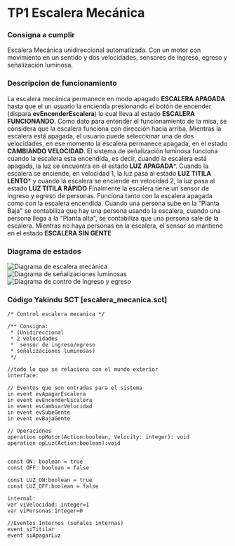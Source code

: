 
# TP1 Escalera Mecánica

### Consigna a cumplir
Escalera Mecánica unidireccional automatizada. Con un motor con movimiento en un sentido y dos velocidades, sensores de ingreso, egreso y señalización luminosa. 

### Descripcion de funcionamiento

La escalera mecánica permanece en modo apagado **ESCALERA APAGADA** hasta que el un usuario la encienda presionando el botón de encender (dispara **evEncenderEscalera**) lo cual lleva al estado **ESCALERA FUNCIONANDO**. Como dato para entender el funcionamiento de la misa, se considera que la escalera funciona con dirección hacia arriba.
Mientras la escalera está apagada, el usuario puede seleccionar una de dos velocidades, en ese momento la escalera permanece apagada, en el estado **CAMBIANDO VELOCIDAD**. 
El sistema de señalización luminosa funciona cuando la escalera esta encendida, es decir, cuando la escalera está apagada, la luz se encuentra en el estado **LUZ APAGADA***.
Cuando la escalera se enciende, en velocidad 1, la luz pasa al estado **LUZ  TITILA LENTO*** y cuando la escalera se enciende en velocidad 2, la luz pasa al estado **LUZ  TITILA RÁPIDO**
Finalmente la escalera tiene un sensor de ingreso y egreso de personas. Funciona tanto con la escalera apagada como con la escalera encendida.
Cuando una persona sube en la "Planta Baja" se contabiliza que hay una persona usando la escalera, cuando una persona llega a la "Planta alta", se contabiliza que una persona sale de la escalera.
Mientras no haya personas en la escalera, el sensor se mantiene en el estado **ESCALERA SIN GENTE**

### Diagrama de estados
![Diagrama de escalera mecánica](https://imgur.com/pxcDT6R)
![Diagrama de señalizaciones luminosas](https://imgur.com/NO5P9Jm)
![Diagrama de contro de ingreso y egreso](https://imgur.com/Y4RsTf4)


### Código Yakindu SCT [escalera_mecanica.sct]
```
/* Control escalera mecanica */

/** Consigna:
 * (Unidireccional
 * 2 velocidades
 *  sensor de ingreso/egreso
 * señalizaciones luminosas)
 */
 
//todo lo que se relaciona con el mundo exterior
interface:

// Eventos que son entradas para el sistema
in event evApagarEscalera
in event evEncenderEscalera
in event evCambiarVelocidad
in event evSubeGente
in event evBajaGente

// Operaciones
operation opMotor(Action:boolean, Velocity: integer): void
operation opLuz(Action:boolean):void


const ON: boolean = true
const OFF: boolean = false

const LUZ_ON:boolean = true
const LUZ_OFF:boolean = false

internal:
var viVelocidad: integer=1
var viPersonas:integer=0

//Eventos Internos (señales internas)
event siTitilar
event siApagarLuz
```

